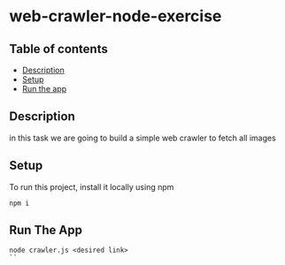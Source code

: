 # web-crawler-node-exercise

## Table of contents
* [Description](#Description)
* [Setup](#Setup)
* [Run the app](#Run-The-App)

## Description
in this task we are going to build a simple web crawler to fetch all images

## Setup
To run this project, install it locally using npm
```
npm i
```
## Run The App
```
node crawler.js <desired link>
``
